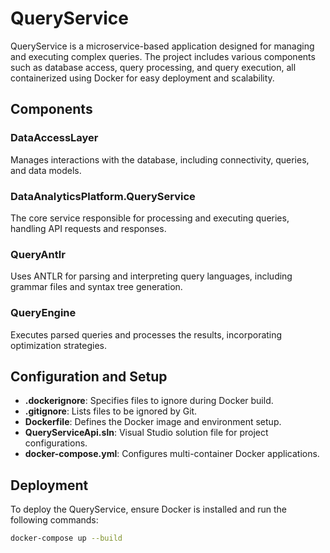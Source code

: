 # QueryService

QueryService is a microservice-based application designed for managing and executing complex queries. The project includes various components such as database access, query processing, and query execution, all containerized using Docker for easy deployment and scalability.

## Components

### DataAccessLayer
Manages interactions with the database, including connectivity, queries, and data models.

### DataAnalyticsPlatform.QueryService
The core service responsible for processing and executing queries, handling API requests and responses.

### QueryAntlr
Uses ANTLR for parsing and interpreting query languages, including grammar files and syntax tree generation.

### QueryEngine
Executes parsed queries and processes the results, incorporating optimization strategies.

## Configuration and Setup

- **.dockerignore**: Specifies files to ignore during Docker build.
- **.gitignore**: Lists files to be ignored by Git.
- **Dockerfile**: Defines the Docker image and environment setup.
- **QueryServiceApi.sln**: Visual Studio solution file for project configurations.
- **docker-compose.yml**: Configures multi-container Docker applications.

## Deployment

To deploy the QueryService, ensure Docker is installed and run the following commands:

```sh
docker-compose up --build
